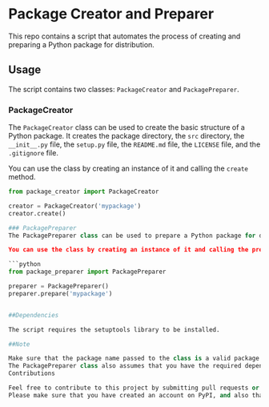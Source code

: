 # Package Creator and Preparer

This repo contains a script that automates the process of creating and preparing a Python package for distribution.

## Usage

The script contains two classes: `PackageCreator` and `PackagePreparer`. 

### PackageCreator

The `PackageCreator` class can be used to create the basic structure of a Python package. It creates the package directory, the `src` directory, the `__init__.py` file, the `setup.py` file, the `README.md` file, the `LICENSE` file, and the `.gitignore` file.

You can use the class by creating an instance of it and calling the `create` method.

```python
from package_creator import PackageCreator

creator = PackageCreator('mypackage')
creator.create()

### PackagePreparer
The PackagePreparer class can be used to prepare a Python package for distribution. It creates source and wheel distributions, creates the necessary files (README.md, LICENSE, CHANGELOG.md, .gitignore, requirements.txt) if they don't exist, and moves the distributions to the package root.

You can use the class by creating an instance of it and calling the prepare method, passing in the package name as an argument.

```python
from package_preparer import PackagePreparer

preparer = PackagePreparer()
preparer.prepare('mypackage')


##Dependencies

The script requires the setuptools library to be installed.

##Note

Make sure that the package name passed to the class is a valid package name, and that you have the setup.py file in the package root directory.
The PackagePreparer class also assumes that you have the required dependencies installed, such as twine to upload the package to PyPI.
Contributions

Feel free to contribute to this project by submitting pull requests or reporting issues.
Please make sure that you have created an account on PyPI, and also that your package name is unique, and it's not already taken by someone else.
